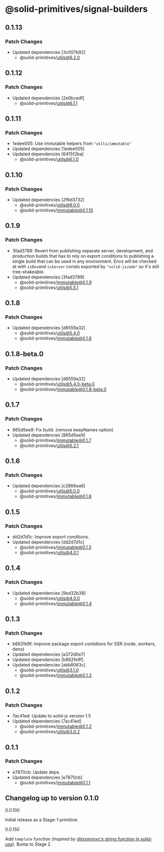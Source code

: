 # @solid-primitives/signal-builders

## 0.1.13

### Patch Changes

- Updated dependencies [3c007b92]
  - @solid-primitives/utils@6.2.0

## 0.1.12

### Patch Changes

- Updated dependencies [2e0bcedf]
  - @solid-primitives/utils@6.1.1

## 0.1.11

### Patch Changes

- 1edee005: Use immutable helpers from `"utils/immutable"`
- Updated dependencies [1edee005]
- Updated dependencies [6415f2ba]
  - @solid-primitives/utils@6.1.0

## 0.1.10

### Patch Changes

- Updated dependencies [2f6d3732]
  - @solid-primitives/utils@6.0.0
  - @solid-primitives/immutable@0.1.10

## 0.1.9

### Patch Changes

- 3fad3789: Revert from publishing separate server, development, and production builds that has to rely on export conditions
  to publishing a single build that can be used in any environment.
  Envs will be checked at with `isDev`and `isServer` consts exported by `"solid-js/web"` so it's still tree-shakeable.
- Updated dependencies [3fad3789]
  - @solid-primitives/immutable@0.1.9
  - @solid-primitives/utils@5.5.1

## 0.1.8

### Patch Changes

- Updated dependencies [d6559a32]
  - @solid-primitives/utils@5.4.0
  - @solid-primitives/immutable@0.1.8

## 0.1.8-beta.0

### Patch Changes

- Updated dependencies [d6559a32]
  - @solid-primitives/utils@5.4.0-beta.0
  - @solid-primitives/immutable@0.1.8-beta.0

## 0.1.7

### Patch Changes

- 865d5ee9: Fix build. (remove keepNames option)
- Updated dependencies [865d5ee9]
  - @solid-primitives/immutable@0.1.7
  - @solid-primitives/utils@5.2.1

## 0.1.6

### Patch Changes

- Updated dependencies [c2866ea6]
  - @solid-primitives/utils@5.0.0
  - @solid-primitives/immutable@0.1.6

## 0.1.5

### Patch Changes

- dd2d7d1c: Improve export conditions.
- Updated dependencies [dd2d7d1c]
  - @solid-primitives/immutable@0.1.5
  - @solid-primitives/utils@4.0.1

## 0.1.4

### Patch Changes

- Updated dependencies [9ed32b38]
  - @solid-primitives/utils@4.0.0
  - @solid-primitives/immutable@0.1.4

## 0.1.3

### Patch Changes

- b662fe9f: Improve package export contidions for SSR (node, workers, deno)
- Updated dependencies [a372d0e7]
- Updated dependencies [b662fe9f]
- Updated dependencies [abb8063c]
  - @solid-primitives/utils@3.1.0
  - @solid-primitives/immutable@0.1.3

## 0.1.2

### Patch Changes

- 7ac41ed: Update to solid-js version 1.5
- Updated dependencies [7ac41ed]
  - @solid-primitives/immutable@0.1.2
  - @solid-primitives/utils@3.0.2

## 0.1.1

### Patch Changes

- e7870cb: Update deps.
- Updated dependencies [e7870cb]
  - @solid-primitives/immutable@0.1.1

## Changelog up to version 0.1.0

0.0.100

Initial release as a Stage-1 primitive.

0.0.150

Add `template` function _(inspired by [@lxsmnsyc's string function in solid-use](#https://github.com/LXSMNSYC/solid-use/tree/main/packages/solid-use#string))_.
Bump to Stage 2.
